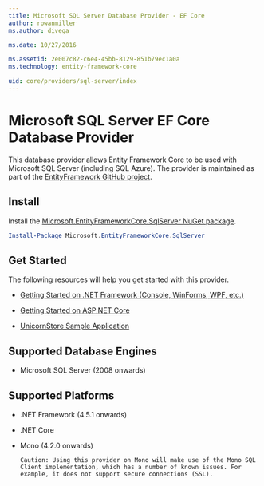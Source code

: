 ```yaml
---
title: Microsoft SQL Server Database Provider - EF Core
author: rowanmiller
ms.author: divega

ms.date: 10/27/2016

ms.assetid: 2e007c82-c6e4-45bb-8129-851b79ec1a0a
ms.technology: entity-framework-core

uid: core/providers/sql-server/index
---
```

# Microsoft SQL Server EF Core Database Provider

This database provider allows Entity Framework Core to be used with Microsoft SQL Server (including SQL Azure). The provider is maintained as part of the [EntityFramework GitHub project](https://github.com/aspnet/EntityFramework).

## Install

Install the [Microsoft.EntityFrameworkCore.SqlServer NuGet package](https://www.nuget.org/packages/Microsoft.EntityFrameworkCore.SqlServer/).

``` powershell
Install-Package Microsoft.EntityFrameworkCore.SqlServer
```

## Get Started

The following resources will help you get started with this provider.
* [Getting Started on .NET Framework (Console, WinForms, WPF, etc.)](../../get-started/full-dotnet/index.md)

* [Getting Started on ASP.NET Core](../../get-started/aspnetcore/index.md)

* [UnicornStore Sample Application](https://github.com/rowanmiller/UnicornStore/tree/master/UnicornStore)

## Supported Database Engines

* Microsoft SQL Server (2008 onwards)

## Supported Platforms

* .NET Framework (4.5.1 onwards)

* .NET Core

* Mono (4.2.0 onwards)

      Caution: Using this provider on Mono will make use of the Mono SQL Client implementation, which has a number of known issues. For example, it does not support secure connections (SSL).
